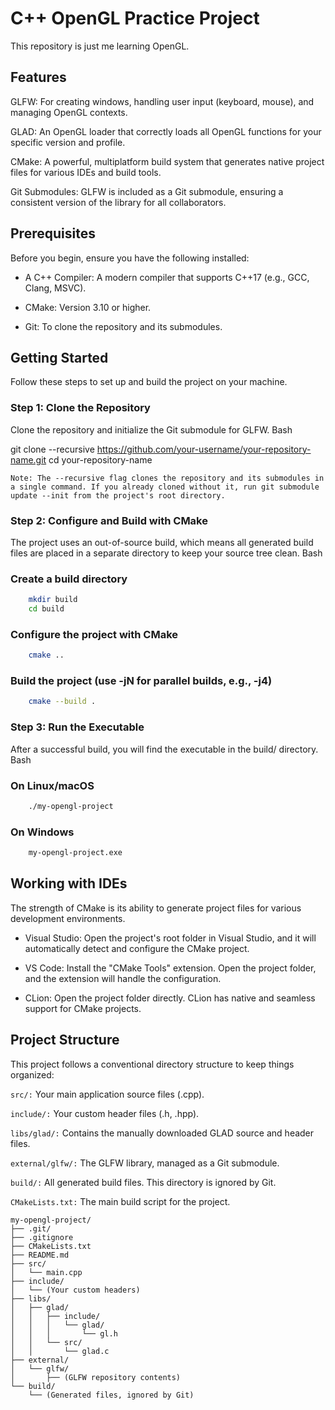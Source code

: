 # C++ OpenGL Practice Project

This repository is just me learning OpenGL.

## Features

GLFW: For creating windows, handling user input (keyboard, mouse), and managing OpenGL contexts.

GLAD: An OpenGL loader that correctly loads all OpenGL functions for your specific version and profile.

CMake: A powerful, multiplatform build system that generates native project files for various IDEs and build tools.

Git Submodules: GLFW is included as a Git submodule, ensuring a consistent version of the library for all collaborators.

## Prerequisites

Before you begin, ensure you have the following installed:

- A C++ Compiler: A modern compiler that supports C++17 (e.g., GCC, Clang, MSVC).

- CMake: Version 3.10 or higher.

- Git: To clone the repository and its submodules.

## Getting Started

Follow these steps to set up and build the project on your machine.

### Step 1: Clone the Repository

Clone the repository and initialize the Git submodule for GLFW.
Bash

git clone --recursive <https://github.com/your-username/your-repository-name.git>
cd your-repository-name

```Note: The --recursive flag clones the repository and its submodules in a single command. If you already cloned without it, run git submodule update --init from the project's root directory.```

### Step 2: Configure and Build with CMake

The project uses an out-of-source build, which means all generated build files are placed in a separate directory to keep your source tree clean.
Bash

### Create a build directory

```bash []
    mkdir build
    cd build
```

### Configure the project with CMake

```bash []
    cmake ..
```

### Build the project (use -jN for parallel builds, e.g., -j4)

```bash []
    cmake --build .
```

### Step 3: Run the Executable

After a successful build, you will find the executable in the build/ directory.
Bash

### On Linux/macOS

```bash []
    ./my-opengl-project
```

### On Windows

```cmd []
    my-opengl-project.exe
```

## Working with IDEs

The strength of CMake is its ability to generate project files for various development environments.

- Visual Studio: Open the project's root folder in Visual Studio, and it will automatically detect and configure the CMake project.

- VS Code: Install the "CMake Tools" extension. Open the project folder, and the extension will handle the configuration.

- CLion: Open the project folder directly. CLion has native and seamless support for CMake projects.

## Project Structure

This project follows a conventional directory structure to keep things organized:

```src/:``` Your main application source files (.cpp).

```include/:``` Your custom header files (.h, .hpp).

```libs/glad/:``` Contains the manually downloaded GLAD source and header files.

```external/glfw/:``` The GLFW library, managed as a Git submodule.

```build/:``` All generated build files. This directory is ignored by Git.

```CMakeLists.txt:``` The main build script for the project.

```bash[]
my-opengl-project/
├── .git/
├── .gitignore
├── CMakeLists.txt
├── README.md
├── src/
│   └── main.cpp
├── include/
│   └── (Your custom headers)
├── libs/
│   ├── glad/
│   │   ├── include/
│   │   │   └── glad/
│   │   │       └── gl.h
│   │   └── src/
│   │       └── glad.c
├── external/
│   └── glfw/
│       ├── (GLFW repository contents)
└── build/
    └── (Generated files, ignored by Git)
```

